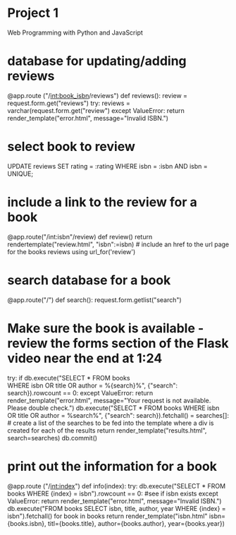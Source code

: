 # Project 1

Web Programming with Python and JavaScript


# database for updating/adding reviews
@app.route ("/<int:book_isbn>/reviews")
def reviews():
  review = request.form.get("reviews")
    try:
      reviews = varchar(request.form.get("review")
    except ValueError:
      return render_template("error.html", message="Invalid ISBN.")
      
      
# select book to review


UPDATE reviews
  SET rating = :rating
  WHERE isbn = :isbn
  AND isbn = UNIQUE;
  # include a link to the review for a book
  @app.route("/int:isbn"/review)
  def review()
    return rendertemplate("review.html", "isbn":=isbn) # include an href to the url page for the books reviews using url_for('review')
  
# search database for a book
@app.route("/")
def search():
  request.form.getlist("search")
  
  # Make sure the book is available - review the forms section of the Flask video near the end at 1:24 
  try:
    if db.execute("SELECT * FROM books  
      WHERE isbn OR title OR author = %{search}%", {"search": search}).rowcount == 0:
    except ValueError:
      return render_template("error.html", message="Your request is not available.  Please double check.")
    db.execute("SELECT * FROM books
      WHERE isbn OR title OR author = %search%", {"search": search}).fetchall() = searches[]: # create a list of the searches to be fed into the template where a div is created for each of the results
      return render_template("results.html", search=searches)
      db.commit()
      
  
# print out the information for a book

@app.route ("/<int:index>")
def info(index):
    try:
      db.execute("SELECT * FROM books WHERE {index} = isbn").rowcount == 0:  #see if isbn exists
    except ValueError:
      return render_template("error.html", message="Invalid ISBN.")
    db.execute("FROM books SELECT isbn, title, author, year WHERE {index} = isbn").fetchall()
      for book in books
        return render_template("isbn.html" isbn={books.isbn}, titl={books.title}, author={books.author}, year={books.year})
      
      
      
      
